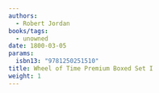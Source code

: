 ```yaml
---
authors:
  - Robert Jordan
books/tags:
  - unowned
date: 1800-03-05
params:
  isbn13: "9781250251510"
title: Wheel of Time Premium Boxed Set I
weight: 1
---
```


<!--more-->

